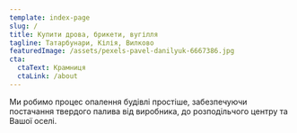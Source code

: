 ```yaml
---
template: index-page
slug: /
title: Купити дрова, брикети, вугілля
tagline: Татарбунари, Кілія, Вилково
featuredImage: /assets/pexels-pavel-danilyuk-6667386.jpg
cta:
  ctaText: Крамниця
  ctaLink: /about
---
```

Ми робимо процес опалення будівлі простіше, забезпечуючи постачання твердого палива від виробника, до розподільчого центру та Вашої оселі.